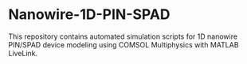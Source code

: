 # Nanowire-1D-PIN-SPAD
This repository contains automated simulation scripts for 1D nanowire PIN/SPAD device modeling using COMSOL Multiphysics with MATLAB LiveLink.
